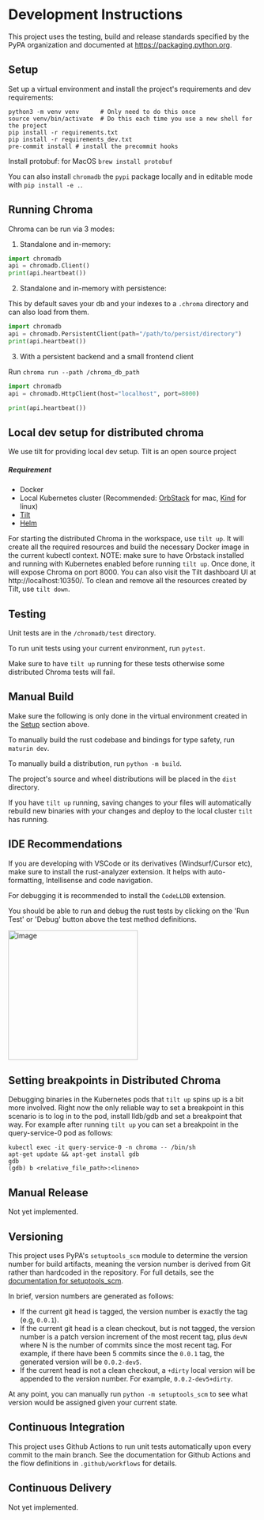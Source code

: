 # Development Instructions

This project uses the testing, build and release standards specified
by the PyPA organization and documented at
https://packaging.python.org.

## Setup

Set up a virtual environment and install the project's requirements
and dev requirements:

```
python3 -m venv venv      # Only need to do this once
source venv/bin/activate  # Do this each time you use a new shell for the project
pip install -r requirements.txt
pip install -r requirements_dev.txt
pre-commit install # install the precommit hooks
```

Install protobuf:
for MacOS `brew install protobuf`

You can also install `chromadb` the `pypi` package locally and in editable mode with `pip install -e .`.

## Running Chroma

Chroma can be run via 3 modes:
1. Standalone and in-memory:
```python
import chromadb
api = chromadb.Client()
print(api.heartbeat())
```

2. Standalone and in-memory with persistence:

This by default saves your db and your indexes to a `.chroma` directory and can also load from them.
```python
import chromadb
api = chromadb.PersistentClient(path="/path/to/persist/directory")
print(api.heartbeat())
```


3. With a persistent backend and a small frontend client

Run `chroma run --path /chroma_db_path`
```python
import chromadb
api = chromadb.HttpClient(host="localhost", port=8000)

print(api.heartbeat())
```
## Local dev setup for distributed chroma
We use tilt for providing local dev setup. Tilt is an open source project
##### Requirement
- Docker
- Local Kubernetes cluster (Recommended: [OrbStack](https://orbstack.dev/) for mac, [Kind](https://kind.sigs.k8s.io/) for linux)
- [Tilt](https://docs.tilt.dev/)
- [Helm](https://helm.sh)

For starting the distributed Chroma in the workspace, use `tilt up`. It will create all the required resources and build the necessary Docker image in the current kubectl context. NOTE: make sure to have Orbstack installed and running with Kubernetes enabled before running `tilt up`.
Once done, it will expose Chroma on port 8000. You can also visit the Tilt dashboard UI at http://localhost:10350/. To clean and remove all the resources created by Tilt, use `tilt down`.

## Testing

Unit tests are in the `/chromadb/test` directory.

To run unit tests using your current environment, run `pytest`.

Make sure to have `tilt up` running for these tests otherwise some distributed Chroma tests will fail.

## Manual Build
Make sure the following is only done in the virtual environment created in the [Setup]([url](https://github.com/chroma-core/chroma/edit/main/DEVELOP.md#setup)) section above.

To manually build the rust codebase and bindings for type safety, run `maturin dev`.

To manually build a distribution, run `python -m build`.

The project's source and wheel distributions will be placed in the `dist` directory.

If you have `tilt up` running, saving changes to your files will automatically rebuild new binaries with your changes and deploy to the local cluster `tilt` has running.

## IDE Recommendations
If you are developing with VSCode or its derivatives (Windsurf/Cursor etc), make sure to install the rust-analyzer extension. It helps with auto-formatting, Intellisense and code navigation.

For debugging it is recommended to install the `CodeLLDB` extension.

You should be able to run and debug the rust tests by clicking on the 'Run Test' or 'Debug' button above the test method definitions.

<img width="262" alt="image" src="https://github.com/user-attachments/assets/a7779e4d-9d64-4511-9271-b790bed7b68b" />

## Setting breakpoints in Distributed Chroma
Debugging binaries in the Kubernetes pods that `tilt up` spins up is a bit more involved. Right now the only reliable way to set a breakpoint in this scenario is to log in to the pod, install lldb/gdb and set a breakpoint that way. For example after running `tilt up` you can set a breakpoint in the query-service-0 pod as follows:

```
kubectl exec -it query-service-0 -n chroma -- /bin/sh
apt-get update && apt-get install gdb
gdb
(gdb) b <relative_file_path>:<lineno>
```

## Manual Release

Not yet implemented.

## Versioning

This project uses PyPA's `setuptools_scm` module to determine the
version number for build artifacts, meaning the version number is
derived from Git rather than hardcoded in the repository. For full
details, see the
[documentation for setuptools_scm](https://github.com/pypa/setuptools_scm/).

In brief, version numbers are generated as follows:

- If the current git head is tagged, the version number is exactly the
  tag (e.g, `0.0.1`).
- If the current git head is a clean checkout, but is not tagged,
  the version number is a patch version increment of the most recent
  tag, plus `devN` where N is the number of commits since the most
  recent tag. For example, if there have been 5 commits since the
  `0.0.1` tag, the generated version will be `0.0.2-dev5`.
- If the current head is not a clean checkout, a `+dirty` local
  version will be appended to the version number. For example,
  `0.0.2-dev5+dirty`.

At any point, you can manually run `python -m setuptools_scm` to see
what version would be assigned given your current state.

## Continuous Integration

This project uses Github Actions to run unit tests automatically upon
every commit to the main branch. See the documentation for Github
Actions and the flow definitions in `.github/workflows` for details.

## Continuous Delivery

Not yet implemented.
